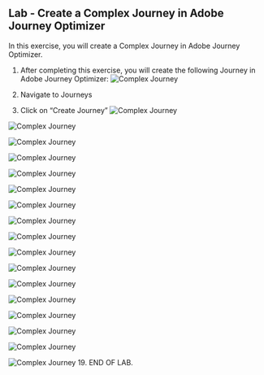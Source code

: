 ## Lab - Create a Complex Journey in Adobe Journey Optimizer

In this exercise, you will create a Complex Journey in Adobe Journey Optimizer.

1.  After completing this exercise, you will create the following Journey in Adobe Journey Optimizer:
![Complex Journey](https://github.com/adobe-dss-aep/ajo-handson-labs/blob/651011282df7ba12c4b26dd44547310d060ad276/0.%20Images/Complex_Journey_1.png)

2.  Navigate to Journeys
3.  Click on “Create Journey”
![Complex Journey](https://github.com/adobe-dss-aep/ajo-handson-labs/blob/651011282df7ba12c4b26dd44547310d060ad276/0.%20Images/Complex_Journey_2.png)

![Complex Journey](https://github.com/adobe-dss-aep/ajo-handson-labs/blob/651011282df7ba12c4b26dd44547310d060ad276/0.%20Images/Complex_Journey_3.png)

![Complex Journey](https://github.com/adobe-dss-aep/ajo-handson-labs/blob/651011282df7ba12c4b26dd44547310d060ad276/0.%20Images/Complex_Journey_4.png)

![Complex Journey](https://github.com/adobe-dss-aep/ajo-handson-labs/blob/651011282df7ba12c4b26dd44547310d060ad276/0.%20Images/Complex_Journey_5.png)

![Complex Journey](https://github.com/adobe-dss-aep/ajo-handson-labs/blob/651011282df7ba12c4b26dd44547310d060ad276/0.%20Images/Complex_Journey_6.png)

![Complex Journey](https://github.com/adobe-dss-aep/ajo-handson-labs/blob/651011282df7ba12c4b26dd44547310d060ad276/0.%20Images/Complex_Journey_7.png)

![Complex Journey](https://github.com/adobe-dss-aep/ajo-handson-labs/blob/651011282df7ba12c4b26dd44547310d060ad276/0.%20Images/Complex_Journey_8.png)

![Complex Journey](https://github.com/adobe-dss-aep/ajo-handson-labs/blob/651011282df7ba12c4b26dd44547310d060ad276/0.%20Images/Complex_Journey_9.png)

![Complex Journey](https://github.com/adobe-dss-aep/ajo-handson-labs/blob/651011282df7ba12c4b26dd44547310d060ad276/0.%20Images/Complex_Journey_10.png)

![Complex Journey](https://github.com/adobe-dss-aep/ajo-handson-labs/blob/651011282df7ba12c4b26dd44547310d060ad276/0.%20Images/Complex_Journey_11.png)

![Complex Journey](https://github.com/adobe-dss-aep/ajo-handson-labs/blob/651011282df7ba12c4b26dd44547310d060ad276/0.%20Images/Complex_Journey_12.png)

![Complex Journey](https://github.com/adobe-dss-aep/ajo-handson-labs/blob/651011282df7ba12c4b26dd44547310d060ad276/0.%20Images/Complex_Journey_13.png)

![Complex Journey](https://github.com/adobe-dss-aep/ajo-handson-labs/blob/651011282df7ba12c4b26dd44547310d060ad276/0.%20Images/Complex_Journey_14.png)

![Complex Journey](https://github.com/adobe-dss-aep/ajo-handson-labs/blob/651011282df7ba12c4b26dd44547310d060ad276/0.%20Images/Complex_Journey_15.png)

![Complex Journey](https://github.com/adobe-dss-aep/ajo-handson-labs/blob/651011282df7ba12c4b26dd44547310d060ad276/0.%20Images/Complex_Journey_16.png)

![Complex Journey](https://github.com/adobe-dss-aep/ajo-handson-labs/blob/651011282df7ba12c4b26dd44547310d060ad276/0.%20Images/Complex_Journey_17.png)

![Complex Journey](https://github.com/adobe-dss-aep/ajo-handson-labs/blob/651011282df7ba12c4b26dd44547310d060ad276/0.%20Images/Complex_Journey_18.png)
19.  END OF LAB.
